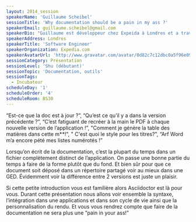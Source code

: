 ```yaml
---
layout: 2014_session
speakerName: 'Guillaume Scheibel'
sessionTitle: 'Why documentation should be a pain in my ass ?'
speakerEmail: guillaume.scheibel@gmail.com
speakerBio: "Guillaume est développeur chez Expeida à Londres et a travaillé durant quelques années en France pour une grosse société de services. Il a également co-créé le JUG pour la région de Strasbourg (ElsassJUG) et contribue à 2 projets open-sources (Hibernate OGM et Infinispan). \nDe temps en temps, il parle à différentes conférences (Soft-Shake, Devoxx FR et BE) ou JUGs. "
speakerAddress: Londres
speakerTitle: 'Software Engineer'
speakerOrganization: Expedia.com
speakerAvatarUrl: 'http://www.gravatar.com/avatar/0d82c7c12dbc0a5f96e098d3e13b16c3?size=200&default=mm'
sessionCategory: Présentation
sessionLevel: 'Shu (débutant)'
sessionTopic: 'Documentation, outils'
sessionTags:
  - Incubateur
scheduleDay: '1'
scheduleOrder: '4'
scheduleRoom: BS30
---
```


“Est-ce que la doc est à jour ?”, “Qu’est ce qu’il y a dans la version précédente ?”, “C’est fatiguant de recréer à la main le PDF à chaque nouvelle version de l’application !”, "Comment je génère la table des matières dans cette m**!", " C'est quoi le style pour les titres?", “Arf Word m’a encore pété mes listes numérotés !”

Lorsqu’on écrit de la documentation, c’est la plupart du temps dans un fichier complètement distinct de l’application. On passe une bonne partie du temps à faire de la forme plutôt que du fond. Et bien sûr pour que ce document soit déposé dans un répertoire partagé voir au mieux dans une GED. Évidemment voir la différence entre 2 versions est juste un plaisir.

Si cette petite introduction  vous est familière alors Asciidoctor est là pour vous.
Durant cette présentation nous allons voir ensemble la syntaxe, l’intégration dans une applications et dans son cycle de vie ainsi que la personnalisation du rendu. Et vous vous rendrez compte que faire de la documentation ne sera plus une “pain in your ass!”

